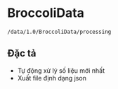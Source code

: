 # BroccoliData
```/data/1.0/BroccoliData/processing```

## Đặc tả
- Tự động xử lý số liệu mới nhất
- Xuất file định dạng json

